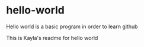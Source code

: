 # hello-world
Hello world is a basic program in order to learn github

This is Kayla's readme for hello world
